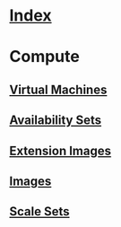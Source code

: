 # [Index](index.md)
# Compute
## [Virtual Machines](compute.json)
## [Availability Sets](availabilitySets.json)
## [Extension Images](extensionImages.json)
## [Images](images.json)
## [Scale Sets](scaleSets.json)